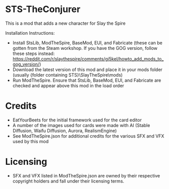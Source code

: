 # STS-TheConjurer

This is a mod that adds a new character for Slay the Spire

Installation Instructions:

- Install StsLib, ModTheSpire, BaseMod, EUI, and Fabricate (these can be gotten from the Steam workshop. If you have the GOG version, follow these steps instead: https://reddit.com/r/slaythespire/comments/gj5kel/howto_add_mods_to_gog_version/)
- Download the latest version of this mod and place it in your mods folder (usually {folder containing STS}\SlayTheSpire\mods)
- Run ModTheSpire. Ensure that StsLib, BaseMod, EUI, and Fabricate are checked and appear above this mod in the load order

# Credits

- EatYourBeets for the initial framework used for the card editor
- A number of the images used for cards were made with AI (Stable Diffusion, Waifu Diffusion, Aurora, RealismEngine)
- See ModTheSpire.json for additional credits for the various SFX and VFX used by this mod

# Licensing

- SFX and VFX listed in ModTheSpire.json are owned by their respective copyright holders and fall under their licensing terms.
